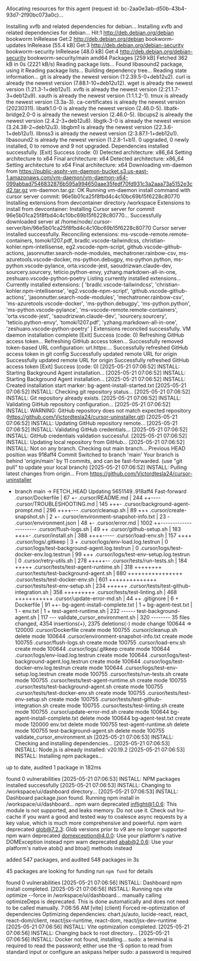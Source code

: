 Allocating resources for this agent (request id: bc-2aa0e3ab-d50b-43b4-93d7-2f90bc073a0c)...

Installing xvfb and related dependencies for debian...
Installing xvfb and related dependencies for debian...
Hit:1 http://deb.debian.org/debian bookworm InRelease
Get:2 http://deb.debian.org/debian bookworm-updates InRelease [55.4 kB]
Get:3 http://deb.debian.org/debian-security bookworm-security InRelease [48.0 kB]
Get:4 http://deb.debian.org/debian-security bookworm-security/main amd64 Packages [259 kB]
Fetched 362 kB in 0s (2221 kB/s)
Reading package lists...
Found libasound2 package, using it
Reading package lists...
Building dependency tree...
Reading state information...
git is already the newest version (1:2.39.5-0+deb12u2).
curl is already the newest version (7.88.1-10+deb12u12).
wget is already the newest version (1.21.3-1+deb12u1).
xvfb is already the newest version (2:21.1.7-3+deb12u9).
xauth is already the newest version (1:1.1.2-1).
tmux is already the newest version (3.3a-3).
ca-certificates is already the newest version (20230311).
libatk1.0-0 is already the newest version (2.46.0-5).
libatk-bridge2.0-0 is already the newest version (2.46.0-5).
libcups2 is already the newest version (2.4.2-3+deb12u8).
libgtk-3-0 is already the newest version (3.24.38-2~deb12u3).
libgbm1 is already the newest version (22.3.6-1+deb12u1).
libnss3 is already the newest version (2:3.87.1-1+deb12u1).
libasound2 is already the newest version (1.2.8-1+b1).
0 upgraded, 0 newly installed, 0 to remove and 9 not upgraded.
Dependencies installed successfully.
[Exit] Success (code: 0)
Detected architecture: x86_64
Setting architecture to x64
Final architecture: x64
Detected architecture: x86_64
Setting architecture to x64
Final architecture: x64
Downloading vm-daemon from https://public-asphr-vm-daemon-bucket.s3.us-east-1.amazonaws.com/vm-daemon/vm-daemon-x64-099abbad7546832876b595a994650aae35fedf70fd931c3a2aaa73a5152e3cd2.tar.gz
vm-daemon.tar.gz: OK
Running vm-daemon install command with cursor server commit: 96e5b01ca25f8fbd4c4c10bc69b15f6228c80770
Installing extensions from devcontainer directory /workspace
Extensions to install from devcontainer: 
Installing Cursor server for commit 96e5b01ca25f8fbd4c4c10bc69b15f6228c80770...
Successfully downloaded server at /home/node/.cursor-server/bin/96e5b01ca25f8fbd4c4c10bc69b15f6228c80770
Cursor server installed successfully.
Reconciling extensions: ms-vscode-remote.remote-containers, tomoki1207.pdf, bradlc.vscode-tailwindcss, christian-kohler.npm-intellisense, eg2.vscode-npm-script, github.vscode-github-actions, jasonnutter.search-node-modules, mechatroner.rainbow-csv, ms-azuretools.vscode-docker, ms-python.debugpy, ms-python.python, ms-python.vscode-pylance, orta.vscode-jest, saoudrizwan.claude-dev, sourcery.sourcery, teticio.python-envy, yzhang.markdown-all-in-one, zeshuaro.vscode-python-poetry
Listing currently installed extensions...
Currently installed extensions: [
  'bradlc.vscode-tailwindcss',
  'christian-kohler.npm-intellisense',
  'eg2.vscode-npm-script',
  'github.vscode-github-actions',
  'jasonnutter.search-node-modules',
  'mechatroner.rainbow-csv',
  'ms-azuretools.vscode-docker',
  'ms-python.debugpy',
  'ms-python.python',
  'ms-python.vscode-pylance',
  'ms-vscode-remote.remote-containers',
  'orta.vscode-jest',
  'saoudrizwan.claude-dev',
  'sourcery.sourcery',
  'teticio.python-envy',
  'tomoki1207.pdf',
  'yzhang.markdown-all-in-one',
  'zeshuaro.vscode-python-poetry'
]
Extensions reconciled successfully.
VM daemon installation complete
[Exit] Success (code: 0)
Refreshing GitHub access token...
Refreshing GitHub access token...
Successfully removed token-based URL configuration: url.https:...
Successfully refreshed GitHub access token in git config
Successfully updated remote URL for origin
Successfully updated remote URL for origin
Successfully refreshed GitHub access token
[Exit] Success (code: 0)
[2025-05-21 07:06:52] INSTALL: Starting Background Agent installation...
[2025-05-21 07:06:52] INSTALL: Starting Background Agent installation...
[2025-05-21 07:06:52] INSTALL: Created installation start marker: bg-agent-install-started.txt
[2025-05-21 07:06:52] INSTALL: Checking git repository status...
[2025-05-21 07:06:52] INSTALL: Git repository already exists.
[2025-05-21 07:06:52] INSTALL: Validating GitHub repository configuration...
[2025-05-21 07:06:52] INSTALL: WARNING: GitHub repository does not match expected repository (https://github.com/Victordtesla24/cursor-uninstaller.git)
[2025-05-21 07:06:52] INSTALL: Updating GitHub repository remote...
[2025-05-21 07:06:52] INSTALL: Validating GitHub credentials...
[2025-05-21 07:06:52] INSTALL: GitHub credentials validation successful.
[2025-05-21 07:06:52] INSTALL: Updating local repository from GitHub...
[2025-05-21 07:06:52] INSTALL: Not on any branch. Checking out main branch...
Previous HEAD position was 918aff4 Commit
Switched to branch 'main'
Your branch is behind 'origin/main' by 11 commits, and can be fast-forwarded.
  (use "git pull" to update your local branch)
[2025-05-21 07:06:52] INSTALL: Pulling latest changes from origin...
From https://github.com/Victordtesla24/cursor-uninstaller
 * branch            main       -> FETCH_HEAD
Updating 5651149..918aff4
Fast-forward
 .cursor/Dockerfile                             |   67 +-
 .cursor/README.md                              |  244 ++----
 .cursor/TROUBLESHOOTING.md                     |  145 +++-
 .cursor/background-agent-prompt.md             |  296 ++++---
 .cursor/cleanup.sh                             |   89 +++
 .cursor/create-snapshot.sh                     |    2 +-
 .cursor/environment-snapshot-info.txt          |   23 -
 .cursor/environment.json                       |   48 +-
 .cursor/error.md                               | 1002 ++----------------------
 .cursor/flush-logs.sh                          |   49 ++
 .cursor/github-setup.sh                        |  183 ++++-
 .cursor/install.sh                             |  388 ++++-----
 .cursor/load-env.sh                            |  157 ++++
 .cursor/logs/.gitkeep                          |    3 +
 .cursor/logs/env-load.log.testrun              |    0
 .cursor/logs/test-background-agent.log.testrun |    0
 .cursor/logs/test-docker-env.log.testrun       |   99 +++
 .cursor/logs/test-env-setup.log.testrun        |    0
 .cursor/retry-utils.sh                         |  278 +++++--
 .cursor/tests/run-tests.sh                     |  184 +++++
 .cursor/tests/test-agent-runtime.sh            |  318 ++++++++
 .cursor/tests/test-background-agent.sh         |  680 ++++++++++++++++
 .cursor/tests/test-docker-env.sh               |  601 ++++++++++++++
 .cursor/tests/test-env-setup.sh                |  234 ++++++
 .cursor/tests/test-github-integration.sh       |  358 +++++++++
 .cursor/tests/test-linting.sh                  |  468 +++++++++++
 .cursor/update-error-md.sh                     |   44 ++
 .gitignore                                     |    6 +
 Dockerfile                                     |   91 ++-
 bg-agent-install-complete.txt                  |    1 +
 bg-agent-test.txt                              |    1 -
 env.txt                                        |    1 +
 test-agent-runtime.sh                          |  232 ------
 test-background-agent.sh                       |  117 ---
 validate_cursor_environment.sh                 |  320 --------
 35 files changed, 4354 insertions(+), 2375 deletions(-)
 mode change 100644 => 120000 .cursor/Dockerfile
 create mode 100755 .cursor/cleanup.sh
 delete mode 100644 .cursor/environment-snapshot-info.txt
 create mode 100755 .cursor/flush-logs.sh
 create mode 100755 .cursor/load-env.sh
 create mode 100644 .cursor/logs/.gitkeep
 create mode 100644 .cursor/logs/env-load.log.testrun
 create mode 100644 .cursor/logs/test-background-agent.log.testrun
 create mode 100644 .cursor/logs/test-docker-env.log.testrun
 create mode 100644 .cursor/logs/test-env-setup.log.testrun
 create mode 100755 .cursor/tests/run-tests.sh
 create mode 100755 .cursor/tests/test-agent-runtime.sh
 create mode 100755 .cursor/tests/test-background-agent.sh
 create mode 100755 .cursor/tests/test-docker-env.sh
 create mode 100755 .cursor/tests/test-env-setup.sh
 create mode 100755 .cursor/tests/test-github-integration.sh
 create mode 100755 .cursor/tests/test-linting.sh
 create mode 100755 .cursor/update-error-md.sh
 create mode 100644 bg-agent-install-complete.txt
 delete mode 100644 bg-agent-test.txt
 create mode 120000 env.txt
 delete mode 100755 test-agent-runtime.sh
 delete mode 100755 test-background-agent.sh
 delete mode 100755 validate_cursor_environment.sh
[2025-05-21 07:06:53] INSTALL: Checking and installing dependencies...
[2025-05-21 07:06:53] INSTALL: Node.js is already installed: v20.19.2
[2025-05-21 07:06:53] INSTALL: Installing npm packages...

up to date, audited 1 package in 182ms

found 0 vulnerabilities
[2025-05-21 07:06:53] INSTALL: NPM packages installed successfully
[2025-05-21 07:06:53] INSTALL: Changing to /workspace/ui/dashboard directory...
[2025-05-21 07:06:53] INSTALL: Dashboard package.json found. Running npm install in /workspace/ui/dashboard...
npm warn deprecated inflight@1.0.6: This module is not supported, and leaks memory. Do not use it. Check out lru-cache if you want a good and tested way to coalesce async requests by a key value, which is much more comprehensive and powerful.
npm warn deprecated glob@7.2.3: Glob versions prior to v9 are no longer supported
npm warn deprecated domexception@4.0.0: Use your platform's native DOMException instead
npm warn deprecated abab@2.0.6: Use your platform's native atob() and btoa() methods instead

added 547 packages, and audited 548 packages in 3s

45 packages are looking for funding
  run `npm fund` for details

found 0 vulnerabilities
[2025-05-21 07:06:56] INSTALL: Dashboard npm install completed.
[2025-05-21 07:06:56] INSTALL: Running npx vite optimize --force in /workspace/ui/dashboard...
manually calling optimizeDeps is deprecated. This is done automatically and does not need to be called manually.
7:06:56 AM [vite] (client) Forced re-optimization of dependencies
Optimizing dependencies:
  chart.js/auto, lucide-react, react, react-dom/client, react/jsx-runtime, react-dom, react/jsx-dev-runtime
[2025-05-21 07:06:56] INSTALL: Vite optimization completed.
[2025-05-21 07:06:56] INSTALL: Changing back to root directory...
[2025-05-21 07:06:56] INSTALL: Docker not found, installing...
sudo: a terminal is required to read the password; either use the -S option to read from standard input or configure an askpass helper
sudo: a password is required